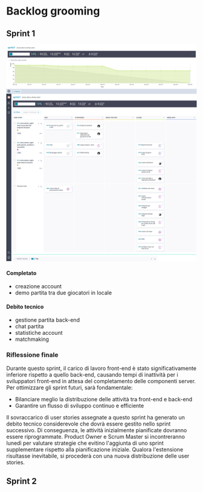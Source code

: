 # Backlog grooming
## Sprint 1
![backlog-graph](./imgs/s1-backlog-burndown.png)
![backlog-snapshot](./imgs/s1-backlog-snapshot.png)

#### Completato
- creazione account
- demo partita tra due giocatori in locale

#### Debito tecnico
- gestione partita back-end
- chat partita
- statistiche account
- matchmaking

### Riflessione finale
Durante questo sprint, il carico di lavoro front-end è stato significativamente inferiore rispetto a quello back-end, 
causando tempi di inattività per i sviluppatori front-end in attesa del completamento delle componenti server.
Per ottimizzare gli sprint futuri, sarà fondamentale:

- Bilanciare meglio la distribuzione delle attività tra front-end e back-end
- Garantire un flusso di sviluppo continuo e efficiente

Il sovraccarico di user stories assegnate a questo sprint ha generato un debito tecnico considerevole che dovrà essere gestito 
nello sprint successivo. Di conseguenza, le attività inizialmente pianificate dovranno essere riprogrammate.
Product Owner e Scrum Master si incontreranno lunedì per valutare strategie che evitino l'aggiunta di uno sprint 
supplementare rispetto alla pianificazione iniziale. 
Qualora l'estensione risultasse inevitabile, si procederà con una nuova distribuzione delle user stories.

## Sprint 2

